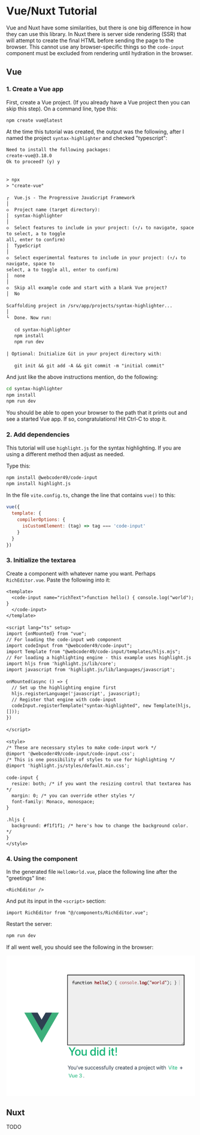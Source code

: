 # Vue/Nuxt Tutorial

Vue and Nuxt have some similarities, but there is one big difference in how they can use this library. In Nuxt there is server side rendering (SSR) that will attempt to create the final HTML before sending the page to the browser. This cannot use any browser-specific things so the `code-input` component must be excluded from rendering until hydration in the browser.

## Vue

### 1. Create a Vue app

First, create a Vue project. (If you already have a Vue project then you can skip this step). On a command line, type this:
```
npm create vue@latest
```
At the time this tutorial was created, the output was the following, after I named the project `syntax-highlighter` and checked "typescript":
```
Need to install the following packages:
create-vue@3.18.0
Ok to proceed? (y) y


> npx
> "create-vue"

┌  Vue.js - The Progressive JavaScript Framework
│
◇  Project name (target directory):
│  syntax-highlighter
│
◇  Select features to include in your project: (↑/↓ to navigate, space to select, a to toggle
all, enter to confirm)
│  TypeScript
│
◇  Select experimental features to include in your project: (↑/↓ to navigate, space to
select, a to toggle all, enter to confirm)
│  none
│
◇  Skip all example code and start with a blank Vue project?
│  No

Scaffolding project in /srv/app/projects/syntax-highlighter...
│
└  Done. Now run:

   cd syntax-highlighter
   npm install
   npm run dev

| Optional: Initialize Git in your project directory with:

   git init && git add -A && git commit -m "initial commit"
```

And just like the above instructions mention, do the following:
```bash
cd syntax-highlighter
npm install
npm run dev
```

You should be able to open your browser to the path that it prints out and see a started Vue app. If so, congratulations! Hit Ctrl-C to stop it.

### 2. Add dependencies

This tutorial will use `highlight.js` for the syntax highlighting. If you are using a different method then adjust as needed.

Type this:
```bash
npm install @webcoder49/code-input
npm install highlight.js
```

In the file `vite.config.ts`, change the line that contains `vue()` to this:
```javascript
vue({
  template: {
    compilerOptions: {
      isCustomElement: (tag) => tag === 'code-input'
    }
  }
})
```

### 3. Initialize the textarea

Create a component with whatever name you want. Perhaps `RichEditor.vue`. Paste the following into it:
```vue
<template>
  <code-input name="richText">function hello() { console.log("world"); }
  </code-input>
</template>

<script lang="ts" setup>
import {onMounted} from "vue";
// For loading the code-input web component
import codeInput from "@webcoder49/code-input";
import Template from "@webcoder49/code-input/templates/hljs.mjs";
// For loading a highlighting engine - this example uses highlight.js
import hljs from 'highlight.js/lib/core';
import javascript from 'highlight.js/lib/languages/javascript';

onMounted(async () => {
  // Set up the highlighting engine first
  hljs.registerLanguage('javascript', javascript);
  // Register that engine with code-input
  codeInput.registerTemplate("syntax-highlighted", new Template(hljs, []));
})

</script>

<style>
/* These are necessary styles to make code-input work */
@import '@webcoder49/code-input/code-input.css';
/* This is one possibility of styles to use for highlighting */
@import 'highlight.js/styles/default.min.css';

code-input {
  resize: both; /* if you want the resizing control that textarea has */
  margin: 0; /* you can override other styles */
  font-family: Monaco, monospace;
}

.hljs {
  background: #f1f1f1; /* here's how to change the background color. */
}
</style>
```

### 4. Using the component

In the generated file `HelloWorld.vue`, place the following line after the "greetings" line:
```vue
<RichEditor />
```

And put its input in the `<script>` section:
```vue
import RichEditor from "@/components/RichEditor.vue";
```

Restart the server:
```bash
npm run dev
```

If all went well, you should see the following in the browser:

![vue-demo-screenshot.png](vue-demo-screenshot.png)

## Nuxt

TODO
